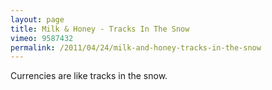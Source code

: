 ```yaml
---
layout: page
title: Milk & Honey - Tracks In The Snow
vimeo: 9587432
permalink: /2011/04/24/milk-and-honey-tracks-in-the-snow
---
```

Currencies are like tracks in the snow.
